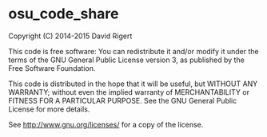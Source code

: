 osu_code_share
=========

Copyright (C) 2014-2015 David Rigert

This code is free software: You can redistribute it and/or modify
it under the terms of the GNU General Public License version 3, 
as published by the Free Software Foundation.

This code is distributed in the hope that it will be useful,
but WITHOUT ANY WARRANTY; without even the implied warranty of
MERCHANTABILITY or FITNESS FOR A PARTICULAR PURPOSE. See the
GNU General Public License for more details.

See <http://www.gnu.org/licenses/> for a copy of the license.

